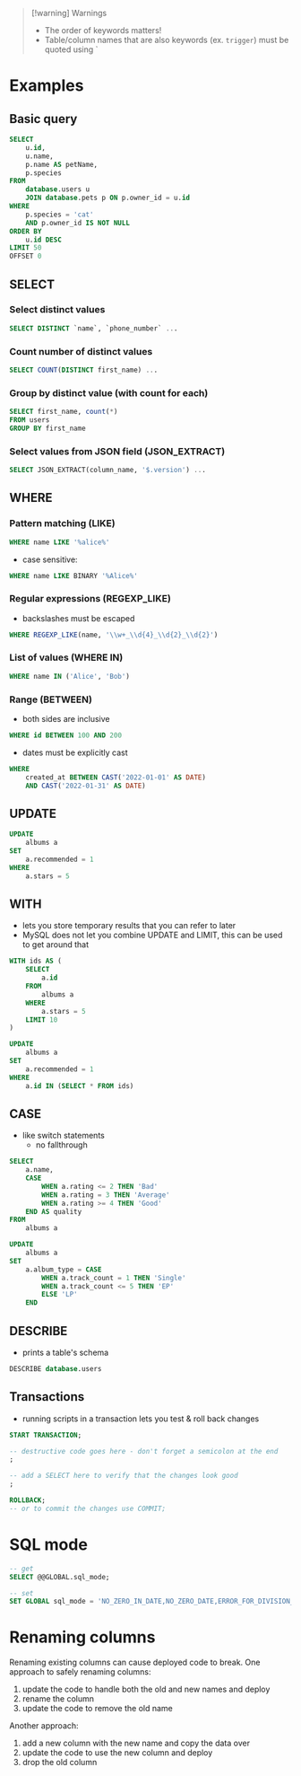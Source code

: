 > [!warning] Warnings
> - The order of keywords matters!
> - Table/column names that are also keywords (ex. `trigger`) must be quoted using `

# Examples

## Basic query

```sql
SELECT
	u.id,
	u.name,
	p.name AS petName,
	p.species
FROM
	database.users u
	JOIN database.pets p ON p.owner_id = u.id
WHERE
    p.species = 'cat'
    AND p.owner_id IS NOT NULL
ORDER BY
	u.id DESC
LIMIT 50
OFFSET 0
```

## SELECT

### Select distinct values

```sql
SELECT DISTINCT `name`, `phone_number` ...
```

### Count number of distinct values

```sql
SELECT COUNT(DISTINCT first_name) ...
```

### Group by distinct value (with count for each)

```sql
SELECT first_name, count(*)
FROM users
GROUP BY first_name
```

### Select values from JSON field (JSON_EXTRACT)

```sql
SELECT JSON_EXTRACT(column_name, '$.version') ...
```

## WHERE

### Pattern matching (LIKE)

```sql
WHERE name LIKE '%alice%'
```

- case sensitive:

```sql
WHERE name LIKE BINARY '%Alice%'
```

### Regular expressions (REGEXP_LIKE)

- backslashes must be escaped

```sql
WHERE REGEXP_LIKE(name, '\\w+_\\d{4}_\\d{2}_\\d{2}')
```

### List of values (WHERE IN)

```sql
WHERE name IN ('Alice', 'Bob')
```

### Range (BETWEEN)

- both sides are inclusive

```sql
WHERE id BETWEEN 100 AND 200
```

- dates must be explicitly cast

```sql
WHERE
	created_at BETWEEN CAST('2022-01-01' AS DATE)
	AND CAST('2022-01-31' AS DATE)
```

## UPDATE

```sql
UPDATE
    albums a
SET
    a.recommended = 1
WHERE
    a.stars = 5
```

## WITH

- lets you store temporary results that you can refer to later
- MySQL does not let you combine UPDATE and LIMIT, this can be used to get around that

```sql
WITH ids AS (
    SELECT
        a.id
    FROM
        albums a
    WHERE
        a.stars = 5
    LIMIT 10
)

UPDATE
    albums a
SET
    a.recommended = 1
WHERE
    a.id IN (SELECT * FROM ids)
```

## CASE

- like switch statements
    - no fallthrough

```sql
SELECT
    a.name,
    CASE
        WHEN a.rating <= 2 THEN 'Bad'
        WHEN a.rating = 3 THEN 'Average'
        WHEN a.rating >= 4 THEN 'Good'
    END AS quality
FROM
    albums a
```

```sql
UPDATE
    albums a
SET
    a.album_type = CASE
        WHEN a.track_count = 1 THEN 'Single'
        WHEN a.track_count <= 5 THEN 'EP'
        ELSE 'LP'
    END
```

## DESCRIBE

- prints a table's schema

```sql
DESCRIBE database.users
```

## Transactions

- running scripts in a transaction lets you test & roll back changes

```sql
START TRANSACTION;

-- destructive code goes here - don't forget a semicolon at the end
;

-- add a SELECT here to verify that the changes look good
;

ROLLBACK;
-- or to commit the changes use COMMIT;
```

# SQL mode

```sql
-- get
SELECT @@GLOBAL.sql_mode;

-- set
SET GLOBAL sql_mode = 'NO_ZERO_IN_DATE,NO_ZERO_DATE,ERROR_FOR_DIVISION_BY_ZERO,NO_ENGINE_SUBSTITUTION';
```

# Renaming columns

Renaming existing columns can cause deployed code to break. One approach to safely renaming columns:

1. update the code to handle both the old and new names and deploy
2. rename the column
3. update the code to remove the old name

Another approach:

1. add a new column with the new name and copy the data over
2. update the code to use the new column and deploy
3. drop the old column
